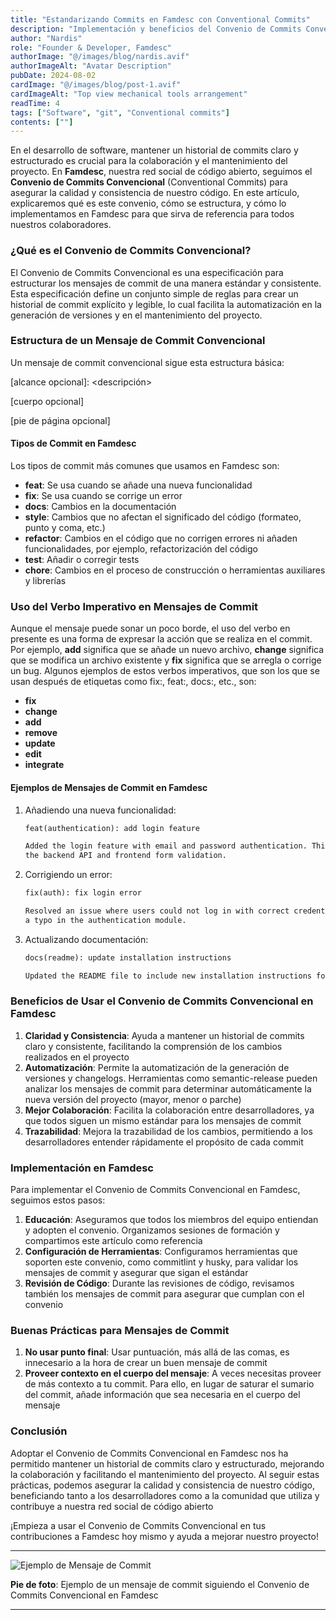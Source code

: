 ```yaml
---
title: "Estandarizando Commits en Famdesc con Conventional Commits"
description: "Implementación y beneficios del Convenio de Commits Convencional en nuestra red social de código abierto"
author: "Nardis"
role: "Founder & Developer, Famdesc"
authorImage: "@/images/blog/nardis.avif"
authorImageAlt: "Avatar Description"
pubDate: 2024-08-02
cardImage: "@/images/blog/post-1.avif"
cardImageAlt: "Top view mechanical tools arrangement"
readTime: 4
tags: ["Software", "git", "Conventional commits"]
contents: [""]
---
```


En el desarrollo de software, mantener un historial de commits claro y estructurado es crucial para la colaboración y el mantenimiento del proyecto. En **Famdesc**, nuestra red social de código abierto, seguimos el **Convenio de Commits Convencional** (Conventional Commits) para asegurar la calidad y consistencia de nuestro código. En este artículo, explicaremos qué es este convenio, cómo se estructura, y cómo lo implementamos en Famdesc para que sirva de referencia para todos nuestros colaboradores.

### ¿Qué es el Convenio de Commits Convencional?

El Convenio de Commits Convencional es una especificación para estructurar los mensajes de commit de una manera estándar y consistente. Esta especificación define un conjunto simple de reglas para crear un historial de commit explícito y legible, lo cual facilita la automatización en la generación de versiones y en el mantenimiento del proyecto.

### Estructura de un Mensaje de Commit Convencional

Un mensaje de commit convencional sigue esta estructura básica:

<tipo>[alcance opcional]: <descripción>

[cuerpo opcional]

[pie de página opcional]

#### Tipos de Commit en Famdesc

Los tipos de commit más comunes que usamos en Famdesc son:

- **feat**: Se usa cuando se añade una nueva funcionalidad
- **fix**: Se usa cuando se corrige un error
- **docs**: Cambios en la documentación
- **style**: Cambios que no afectan el significado del código (formateo, punto y coma, etc.)
- **refactor**: Cambios en el código que no corrigen errores ni añaden funcionalidades, por ejemplo, refactorización del código
- **test**: Añadir o corregir tests
- **chore**: Cambios en el proceso de construcción o herramientas auxiliares y librerías

### Uso del Verbo Imperativo en Mensajes de Commit

Aunque el mensaje puede sonar un poco borde, el uso del verbo en presente es una forma de expresar la acción que se realiza en el commit. Por ejemplo, **add** significa que se añade un nuevo archivo, **change** significa que se modifica un archivo existente y **fix** significa que se arregla o corrige un bug. Algunos ejemplos de estos verbos imperativos, que son los que se usan después de etiquetas como fix:, feat:, docs:, etc., son:

- **fix**
- **change**
- **add**
- **remove**
- **update**
- **edit**
- **integrate**

#### Ejemplos de Mensajes de Commit en Famdesc

1. Añadiendo una nueva funcionalidad:

   ```markdown
   feat(authentication): add login feature

   Added the login feature with email and password authentication. This includes
   the backend API and frontend form validation.
   ```

2. Corrigiendo un error:

   ```markdown
   fix(auth): fix login error

   Resolved an issue where users could not log in with correct credentials due to
   a typo in the authentication module.
   ```

3. Actualizando documentación:

   ```markdown
   docs(readme): update installation instructions

   Updated the README file to include new installation instructions for Windows.
   ```

### Beneficios de Usar el Convenio de Commits Convencional en Famdesc

1. **Claridad y Consistencia**: Ayuda a mantener un historial de commits claro y consistente, facilitando la comprensión de los cambios realizados en el proyecto
2. **Automatización**: Permite la automatización de la generación de versiones y changelogs. Herramientas como semantic-release pueden analizar los mensajes de commit para determinar automáticamente la nueva versión del proyecto (mayor, menor o parche)
3. **Mejor Colaboración**: Facilita la colaboración entre desarrolladores, ya que todos siguen un mismo estándar para los mensajes de commit
4. **Trazabilidad**: Mejora la trazabilidad de los cambios, permitiendo a los desarrolladores entender rápidamente el propósito de cada commit

### Implementación en Famdesc

Para implementar el Convenio de Commits Convencional en Famdesc, seguimos estos pasos:

1. **Educación**: Aseguramos que todos los miembros del equipo entiendan y adopten el convenio. Organizamos sesiones de formación y compartimos este artículo como referencia
2. **Configuración de Herramientas**: Configuramos herramientas que soporten este convenio, como commitlint y husky, para validar los mensajes de commit y asegurar que sigan el estándar
3. **Revisión de Código**: Durante las revisiones de código, revisamos también los mensajes de commit para asegurar que cumplan con el convenio

### Buenas Prácticas para Mensajes de Commit

1. **No usar punto final**: Usar puntuación, más allá de las comas, es innecesario a la hora de crear un buen mensaje de commit
2. **Proveer contexto en el cuerpo del mensaje**: A veces necesitas proveer de más contexto a tu commit. Para ello, en lugar de saturar el sumario del commit, añade información que sea necesaria en el cuerpo del mensaje

### Conclusión

Adoptar el Convenio de Commits Convencional en Famdesc nos ha permitido mantener un historial de commits claro y estructurado, mejorando la colaboración y facilitando el mantenimiento del proyecto. Al seguir estas prácticas, podemos asegurar la calidad y consistencia de nuestro código, beneficiando tanto a los desarrolladores como a la comunidad que utiliza y contribuye a nuestra red social de código abierto

¡Empieza a usar el Convenio de Commits Convencional en tus contribuciones a Famdesc hoy mismo y ayuda a mejorar nuestro proyecto!

---

![Ejemplo de Mensaje de Commit](@/images/blog/post-1-commit-example.avif)

**Pie de foto**: Ejemplo de un mensaje de commit siguiendo el Convenio de Commits Convencional en Famdesc

---

```

```
